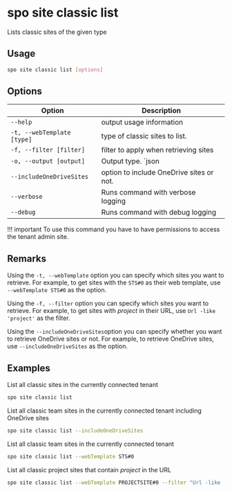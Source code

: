 # spo site classic list

Lists classic sites of the given type

## Usage

```sh
spo site classic list [options]
```

## Options

Option|Description
------|-----------
`--help`|output usage information
`-t, --webTemplate [type]`|type of classic sites to list.
`-f, --filter [filter]`|filter to apply when retrieving sites
`-o, --output [output]`|Output type. `json|text`. Default `text`
`--includeOneDriveSites`|option to include OneDrive sites or not.
`--verbose`|Runs command with verbose logging
`--debug`|Runs command with debug logging

!!! important
    To use this command you have to have permissions to access the tenant admin site.

## Remarks

Using the `-t, --webTemplate` option you can specify which sites you want to retrieve. For example, to get sites with the `STS#0` as their web template, use `--webTemplate STS#0` as the option.

Using the `-f, --filter` option you can specify which sites you want to retrieve. For example, to get sites with _project_ in their URL, use `Url -like 'project'` as the filter.

Using the `--includeOneDriveSites`option you can specify whether you want to retrieve OneDrive sites or not. For example, to retrieve OneDrive sites, use `--includeOneDriveSites` as the option.

## Examples

List all classic sites in the currently connected tenant

```sh
spo site classic list
```

List all classic team sites in the currently connected tenant including OneDrive sites

```sh
spo site classic list --includeOneDriveSites
```

List all classic team sites in the currently connected tenant

```sh
spo site classic list --webTemplate STS#0
```

List all classic project sites that contain _project_ in the URL

```sh
spo site classic list --webTemplate PROJECTSITE#0 --filter "Url -like 'project'"
```